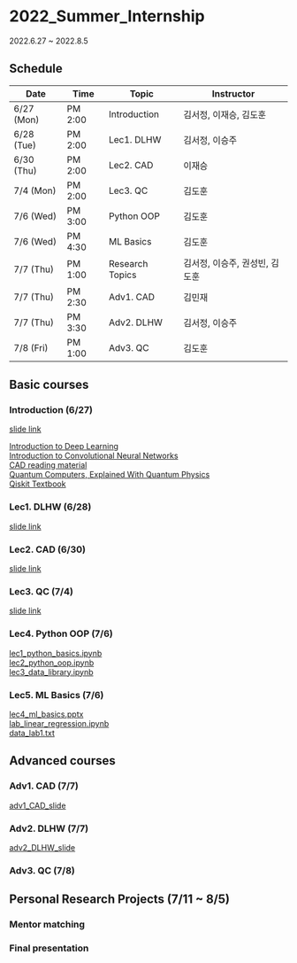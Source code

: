 # 2022_Summer_Internship

2022.6.27 ~ 2022.8.5

## Schedule

| Date | Time | Topic | Instructor |
| ---- | ---- | ---- | ---------- |
| 6/27 (Mon) | PM 2:00 | Introduction | 김서정, 이재승, 김도훈 |
| 6/28 (Tue) | PM 2:00 | Lec1. DLHW | 김서정, 이승주 |
| 6/30 (Thu) | PM 2:00 | Lec2. CAD | 이재승 |
| 7/4 (Mon) | PM 2:00 | Lec3. QC | 김도훈 |
| 7/6 (Wed) | PM 3:00 | Python OOP | 김도훈 |
| 7/6 (Wed) | PM 4:30 | ML Basics | 김도훈 |
| 7/7 (Thu) | PM 1:00 | Research Topics | 김서정, 이승주, 권성빈, 김도훈 | 
| 7/7 (Thu) | PM 2:30 | Adv1. CAD | 김민재 | 
| 7/7 (Thu) | PM 3:30 | Adv2. DLHW | 김서정, 이승주 | 
| 7/8 (Fri) | PM 1:00 | Adv3. QC | 김도훈 | 

## Basic courses
### Introduction (6/27)
[slide link](https://www.dropbox.com/s/w5rtcv9c855w6mv/0627_intro.pptx?dl=0)

[Introduction to Deep Learning](https://www.youtube.com/watch?v=7sB052Pz0sQ&list=PLtBw6njQRU-rwp5__7C0oIVt26ZgjG9NI)<br>
[Introduction to Convolutional Neural Networks](https://www.youtube.com/watch?v=vT1JzLTH4G4&list=PL3FW7Lu3i5JvHM8ljYj-zLfQRF3EO8sYv)<br>
[CAD reading material](http://blogspot.designonchip.com/2009/10/rtl-engineer.html)<br>
[Quantum Computers, Explained With Quantum Physics](https://youtu.be/jHoEjvuPoB8)<br>
[Qiskit Textbook](https://qiskit.org/learn/)

### Lec1. DLHW (6/28)
[slide link](https://www.dropbox.com/scl/fi/j7vph3e880u1tyfdnpd2s/220628_summer_intern_DLHS.pptx?dl=0&rlkey=m6z8qtuz2cqxqytxhv60yqdql)


### Lec2. CAD (6/30)
[slide link](https://www.dropbox.com/scl/fi/v7f3aj489jcn1f48c10l4/20220630_CAD_JSL.pptx?dl=0&rlkey=8i935wbqby7f4cwdevw193cz9)


### Lec3. QC (7/4)
[slide link](https://www.dropbox.com/s/yxnvj5wcaralcyo/0704_QC_basic.pptx?dl=0)

### Lec4. Python OOP (7/6)
[lec1_python_basics.ipynb](https://www.dropbox.com/s/vsxzz53226ksm5u/lec1_python_basics.ipynb?dl=0) <br>
[lec2_python_oop.ipynb](https://www.dropbox.com/s/654sa91mt6lcrp8/lec2_python_oop.ipynb?dl=0) <br>
[lec3_data_library.ipynb](https://www.dropbox.com/s/ik3143xwuh2ya0n/lec3_data_library.ipynb?dl=0)

### Lec5. ML Basics (7/6)
[lec4_ml_basics.pptx](https://www.dropbox.com/s/3zyymcojhhe1s7v/lec4_ml_basics.pptx?dl=0) <br>
[lab_linear_regression.ipynb](https://www.dropbox.com/s/5yysqay1jf7q2qv/lec4_linear_regression.ipynb?dl=0) <br>
[data_lab1.txt](https://www.dropbox.com/s/tbxdlsmpln0m802/data_lab1.txt?dl=0)

## Advanced courses
### Adv1. CAD (7/7)
[adv1_CAD_slide](https://www.dropbox.com/scl/fi/o6y20frq52h9irj145v9d/220706_summer_intern_CAD_ADV_MJK.pptx?dl=0&rlkey=djgahd5n1siz80b10nubkgm6o)

### Adv2. DLHW (7/7)
[adv2_DLHW_slide](https://www.dropbox.com/scl/fi/zcxyqini1cvhe9u9gyapy/220707_summer_intern_DLHW_ADV.pptx?dl=0&rlkey=6xye7aqqzjbei4jibr8f9zsoc)

### Adv3. QC (7/8)



## Personal Research Projects (7/11 ~ 8/5)
### Mentor matching


### Final presentation


